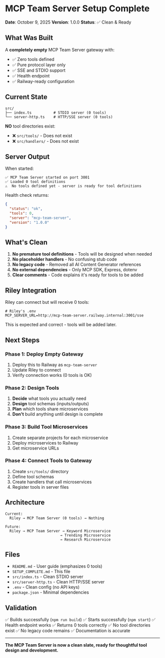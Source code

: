 # MCP Team Server Setup Complete

**Date**: October 9, 2025
**Version**: 1.0.0
**Status**: ✅ Clean & Ready

## What Was Built

A **completely empty** MCP Team Server gateway with:
- ✅ Zero tools defined
- ✅ Pure protocol layer only
- ✅ SSE and STDIO support
- ✅ Health endpoint
- ✅ Railway-ready configuration

## Current State

```
src/
├── index.ts          # STDIO server (0 tools)
└── server-http.ts    # HTTP/SSE server (0 tools)
```

**NO** tool directories exist:
- ❌ `src/tools/` - Does not exist
- ❌ `src/handlers/` - Does not exist

## Server Output

When started:
```
✅ MCP Team Server started on port 3001
✅ Loaded 0 tool definitions
⚠️  No tools defined yet - server is ready for tool definitions
```

Health check returns:
```json
{
  "status": "ok",
  "tools": 0,
  "server": "mcp-team-server",
  "version": "1.0.0"
}
```

## What's Clean

1. **No premature tool definitions** - Tools will be designed when needed
2. **No placeholder handlers** - No confusing stub code
3. **No legacy code** - Removed all AI Content Generator references
4. **No external dependencies** - Only MCP SDK, Express, dotenv
5. **Clear comments** - Code explains it's ready for tools to be added

## Riley Integration

Riley can connect but will receive 0 tools:

```env
# Riley's .env
MCP_SERVER_URL=http://mcp-team-server.railway.internal:3001/sse
```

This is expected and correct - tools will be added later.

## Next Steps

### Phase 1: Deploy Empty Gateway
1. Deploy this to Railway as `mcp-team-server`
2. Update Riley to connect
3. Verify connection works (0 tools is OK)

### Phase 2: Design Tools
1. **Decide** what tools you actually need
2. **Design** tool schemas (inputs/outputs)
3. **Plan** which tools share microservices
4. **Don't** build anything until design is complete

### Phase 3: Build Tool Microservices
1. Create separate projects for each microservice
2. Deploy microservices to Railway
3. Get microservice URLs

### Phase 4: Connect Tools to Gateway
1. Create `src/tools/` directory
2. Define tool schemas
3. Create handlers that call microservices
4. Register tools in server files

## Architecture

```
Current:
  Riley → MCP Team Server (0 tools) → Nothing

Future:
  Riley → MCP Team Server → Keyword Microservice
                         → Trending Microservice
                         → Research Microservice
```

## Files

- `README.md` - User guide (emphasizes 0 tools)
- `SETUP_COMPLETE.md` - This file
- `src/index.ts` - Clean STDIO server
- `src/server-http.ts` - Clean HTTP/SSE server
- `.env` - Clean config (no API keys)
- `package.json` - Minimal dependencies

## Validation

✅ Builds successfully (`npm run build`)
✅ Starts successfully (`npm start`)
✅ Health endpoint works
✅ Returns 0 tools correctly
✅ No tool directories exist
✅ No legacy code remains
✅ Documentation is accurate

---

**The MCP Team Server is now a clean slate, ready for thoughtful tool design and development.**
